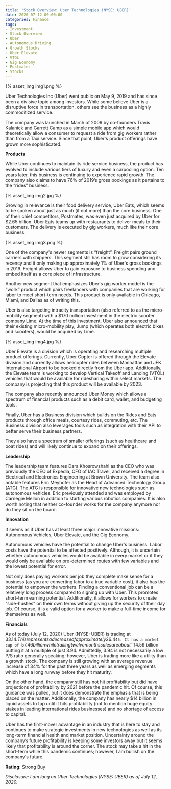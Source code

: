 ```yaml
---
title: 'Stock Overview: Uber Technologies (NYSE: UBER)'
date: 2020-07-12 00:00:00
categories: Finance
tags:
- Investment
- Stock Overview
- Uber
- Autonomous Driving
- Growth Stocks
- Uber Elevate
- VTOL
- Gig Economy
- Postmates
- Stocks
---
```


{% asset_img img1.png %}

Uber Technologies Inc (Uber) went public on May 9, 2019 and has since been a divisive topic among investors. While some believe Uber is a disruptive force in transportation, others see the business as a highly commoditized service.

The company was launched in March of 2009 by co-founders Travis Kalanick and Garrett Camp as a simple mobile app which would theoretically allow a consumer to request a ride from gig workers rather than from a Taxi service. Since that point, Uber&#39;s product offerings have grown more sophisticated.

**Products**

While Uber continues to maintain its ride service business, the product has evolved to include various tiers of luxury and even a carpooling option. Ten years later, this business is continuing to experience rapid growth. The company also claims to have 76% of 2019’s gross bookings as it pertains to the “rides” business.

{% asset_img img2.jpg %}

Growing in relevance is their food delivery service, Uber Eats, which seems to be spoken about just as much (if not more) than the core business. One of their chief competitors, Postmates, was even just acquired by Uber for $2.65 billion. Uber Eats teams up with restaurants to deliver meals to their customers. The delivery is executed by gig workers, much like their core business.

{% asset_img img3.png %}

One of the company&#39;s newer segments is “freight”. Freight pairs ground carriers with shippers. This segment still has room to grow considering its recency and it only making up approximately 1% of Uber&#39;s gross bookings in 2019. Freight allows Uber to gain exposure to business spending and embed itself as a core piece of infrastructure.

Another new segment that emphasizes Uber&#39;s gig worker model is the “work” product which pairs freelancers with companies that are working for labor to meet short-term needs. This product is only available in Chicago, Miami, and Dallas as of writing this.

Uber is also targeting intracity transportation (also referred to as the micro-mobility segment) with a $170 million investment in the electric scooter company Lime. At the time of this investment, Uber also announced that their existing micro-mobility play, Jump (which operates both electric bikes and scooters), would be acquired by Lime.

{% asset_img img4.jpg %}

Uber Elevate is a division which is operating and researching multiple product offerings. Currently, Uber Copter is offered through the Elevate division and currently allows helicopter rides between Manhattan and JFK International Airport to be booked directly from the Uber app. Additionally, the Elevate team is working to develop Vertical Takeoff and Landing (VTOL) vehicles that would be available for ridesharing within select markets. The company is projecting that this product will be available by 2023.

The company also recently announced Uber Money which allows a spectrum of financial products such as a debit card, wallet, and budgeting tools.

Finally, Uber has a Business division which builds on the Rides and Eats products through office meals, courtesy rides, commuting, etc. The Business division also leverages tools such as integration with their API to better serve their business partners.

They also have a spectrum of smaller offerings (such as healthcare and boat rides) and will likely continue to expand on their offerings.

**Leadership**

The leadership team features Dara Khosrowshahi as the CEO who was previously the CEO of Expedia, CFO of IAC Travel, and received a degree in Electrical and Electronics Engineering at Brown University. The team also notable features Eric Meyhofer as the Head of Advanced Technology Group (ATG). The ATG is responsible for innovative new technologies such as autonomous vehicles. Eric previously attended and was employed by Carnegie Mellon in addition to starting various robotics companies. It is also worth noting that neither co-founder works for the company anymore nor do they sit on the board.

**Innovation**

It seems as if Uber has at least three major innovative missions: Autonomous Vehicles, Uber Elevate, and the Gig Economy.

Autonomous vehicles have the potential to change Uber&#39;s business. Labor costs have the potential to be affected positively. Although, it is uncertain whether autonomous vehicles would be available in every market or if they would only be available on pre-determined routes with few variables and the lowest potential for error.

Not only does paying workers per job they complete make sense for a business (as you are converting labor to a true variable cost), it also has the potential to empower the workers. Finding a conventional job can be a relatively long process compared to signing up with Uber. This promotes short-term earning potential. Additionally, it allows for workers to create “side-hustles” on their own terms without giving up the security of their day job. Of course, it is a valid option for a worker to make a full-time income for themselves as well.

**Financials**

As of today (July 12, 2020) Uber (NYSE: UBER) is trading at $33.14. This represents a decrease of approximately 26.4% from its IPO price of ``$``45. It has a market cap of ``$``57.46 billion while trailing twelve months sales are about ``$``14.59 billion putting it at a multiple of just 3.94. Admittedly, 3.94 is not necessarily a low P/S ratio generally speaking; however, Uber is trading more like a utility than a growth stock. The company is still growing with an average revenue increase of 34% for the past three years as well as emerging segments which have a long runway before they hit maturity.

On the other hand, the company still has not hit profitability but did have projections of profitability by 2021 before the pandemic hit. Of course, this guidance was pulled, but it does demonstrate the emphasis that is being placed on the matter. Additionally, the company has nearly $14 billion in liquid assets to tap until it hits profitability (not to mention huge equity stakes in leading international rides businesses) and no shortage of access to capital.

Uber has the first-mover advantage in an industry that is here to stay and continues to make strategic investments in new technologies as well as its long-term financial health and market position. Uncertainty around the company’s future profitability is keeping some investors away but it seems likely that profitability is around the corner. The stock may take a hit in the short-term while this pandemic continues; however, I am bullish on the company&#39;s future.

**Rating:** Strong Buy

*Disclosure: I am long on Uber Technologies (NYSE: UBER) as of July 12, 2020.*
